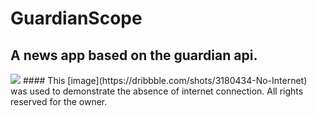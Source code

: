 # GuardianScope
## A news app based on the guardian api.
<img src="https://github.com/ahmdaeyz/GuardianScope/blob/master/guardianScope_demo.gif"/>
#### This [image](https://dribbble.com/shots/3180434-No-Internet) was used to demonstrate the absence of internet connection. All rights reserved for the owner. 
